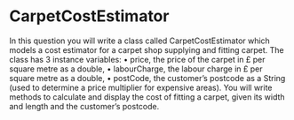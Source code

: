 # CarpetCostEstimator
In this question you will write a class called CarpetCostEstimator which models a cost estimator for a carpet shop supplying and fitting carpet. The class has 3 instance variables:
•	price, the price of the carpet in £ per square metre as a double,
•	labourCharge, the labour charge in £ per square metre as a double,
•	postCode, the customer’s postcode as a String (used to determine a price multiplier for expensive areas).
You will write methods to calculate and display the cost of fitting a carpet, given its width and length and the customer’s postcode.

